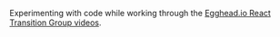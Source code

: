 Experimenting with code while working through the [Egghead.io React Transition Group videos](https://egghead.io/courses/create-smooth-performant-transitions-with-react-transition-group-v2).
